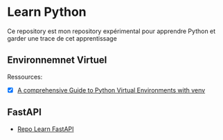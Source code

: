 # Learn Python
Ce repository est mon repository expérimental pour apprendre Python et garder une trace de cet apprentissage

## Environnemnet Virtuel

Ressources:
- [x] [A comprehensive Guide to Python Virtual Environments with venv](https://medium.com/@lucasthedev/a-comprehensive-guide-to-python-virtual-environments-with-venv-cb76fea6a550)

## FastAPI
- [Repo Learn FastAPI](https://github.com/ctlabfr/learn-fastapi)
